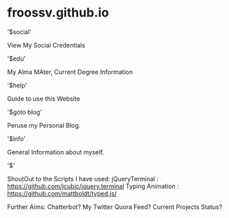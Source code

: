 # froossv.github.io

'$social'

  View My Social Credentials
  
'$edu'

  My Alma MAter, Current Degree Information
  
'$help'

  Guide to use this Website
  
'$goto blog'

  Peruse my Personal Blog.
  
'$info'

  General Information about myself.
  
'$<more fun stuff for you to find>'
  
ShoutOut to the Scripts I have used:
  jQueryTerminal : https://github.com/jcubic/jquery.terminal
  Typing Animation : https://github.com/mattboldt/typed.js/


Further Aims:
  Chatterbot? My Twitter Quora Feed? Current Projects Status?
